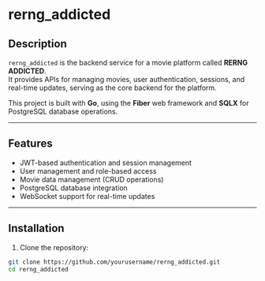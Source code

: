 # rerng_addicted

## Description
`rerng_addicted` is the backend service for a movie platform called **RERNG ADDICTED**.  
It provides APIs for managing movies, user authentication, sessions, and real-time updates, serving as the core backend for the platform.

This project is built with **Go**, using the **Fiber** web framework and **SQLX** for PostgreSQL database operations.

---

## Features
- JWT-based authentication and session management  
- User management and role-based access  
- Movie data management (CRUD operations)  
- PostgreSQL database integration  
- WebSocket support for real-time updates  

---

## Installation

1. Clone the repository:
```bash
git clone https://github.com/yourusername/rerng_addicted.git
cd rerng_addicted
